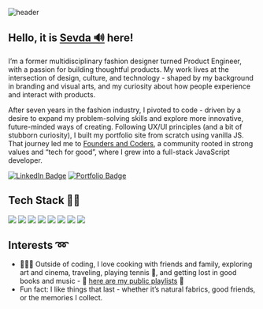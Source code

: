 ![header](https://capsule-render.vercel.app/api?type=waving&color=#F55883&height=300&section=header)


## Hello, it is [Sevda 🔊](https://namedrop.io/sevdashukrieva) here! 

I’m a former multidisciplinary fashion designer turned Product Engineer, with a passion for building thoughtful products. My work lives at the intersection of design, culture, and technology - shaped by my background in branding and visual arts, and my curiosity about how people experience and interact with products.

After seven years in the fashion industry, I pivoted to code - driven by a desire to expand my problem-solving skills and explore more innovative, future-minded ways of creating. Following UX/UI principles (and a bit of stubborn curiosity), I built my portfolio site from scratch using vanilla JS. That journey led me to [Founders and Coders](https://www.foundersandcoders.com/), a community rooted in strong values and “tech for good”, where I grew into a full-stack JavaScript developer.


[![LinkedIn Badge](https://img.shields.io/badge/LinkedIn-sshukrieva-informational?style=for-the-badge&logo=linkedin&logoColor=white&color=0D76A8)](https://www.linkedin.com/in/sshukrieva/) [![Portfolio Badge](https://img.shields.io/badge/Portfolio-sevdas-informational?style=for-the-badge&logoColor=f4f6ef&color=fa2806)](https://sevdas.github.io/portfolio/)



## Tech Stack 👩‍💻

![](https://img.shields.io/badge/next.js-000000?style=for-the-badge&logo=next-dot-js&logoColor=white)
![](https://img.shields.io/badge/React-20232A?style=for-the-badge&logo=react&logoColor=61DAFB) 
![](https://img.shields.io/badge/Node.js-43853D?style=for-the-badge&logo=node.js&logoColor=white) 
![](https://img.shields.io/badge/JavaScript-F7DF1E?style=for-the-badge&logo=javascript&logoColor=black) 
![](https://img.shields.io/badge/HTML5-E34F26?style=for-the-badge&logo=html5&logoColor=white) 
![](https://img.shields.io/badge/CSS3-1572B6?style=for-the-badge&logo=css3&logoColor=white) 
![](https://img.shields.io/badge/PostgreSQL-316192?style=for-the-badge&logo=postgresql&logoColor=white)
![](https://img.shields.io/badge/Playwright-2EAD33?style=for-the-badge&logo=playwright&logoColor=white)




## Interests ➿

- 💁🏻‍♀️ Outside of coding, I love cooking with friends and family, exploring art and cinema, traveling, playing tennis 🎾, and getting lost in good books and music - 🎵 [here are my public playlists](https://open.spotify.com/user/ss_official) 🎵
- Fun fact: I like things that last - whether it’s natural fabrics, good friends, or the memories I collect.

